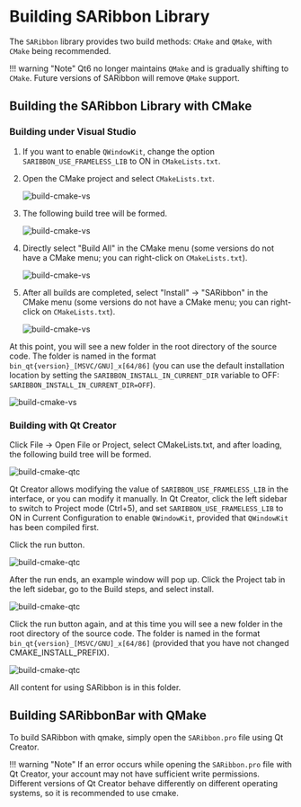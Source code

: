 # Building SARibbon Library

The `SARibbon` library provides two build methods: `CMake` and `QMake`, with `CMake` being recommended.

!!! warning "Note"
    Qt6 no longer maintains `QMake` and is gradually shifting to `CMake`. Future versions of SARibbon will remove `QMake` support.

## Building the SARibbon Library with CMake

### Building under Visual Studio

1. If you want to enable `QWindowKit`, change the option `SARIBBON_USE_FRAMELESS_LIB` to ON in `CMakeLists.txt`.

2. Open the CMake project and select `CMakeLists.txt`.

   ![build-cmake-vs](../../assets/pic/build-cmake-vs-01.png)

3. The following build tree will be formed.

   ![build-cmake-vs](../../assets/pic/build-cmake-vs-02.png)

4. Directly select "Build All" in the CMake menu (some versions do not have a CMake menu; you can right-click on `CMakeLists.txt`).

   ![build-cmake-vs](../../assets/pic/build-cmake-vs-03.png)

5. After all builds are completed, select "Install" -> "SARibbon" in the CMake menu (some versions do not have a CMake menu; you can right-click on `CMakeLists.txt`).

   ![build-cmake-vs](../../assets/pic/build-cmake-vs-04.png)

At this point, you will see a new folder in the root directory of the source code. The folder is named in the format `bin_qt{version}_[MSVC/GNU]_x[64/86]` (you can use the default installation location by setting the `SARIBBON_INSTALL_IN_CURRENT_DIR` variable to OFF: `SARIBBON_INSTALL_IN_CURRENT_DIR=OFF`).

   ![build-cmake-vs](../../assets/pic/build-cmake-install-dir.png)

### Building with Qt Creator

Click File -> Open File or Project, select CMakeLists.txt, and after loading, the following build tree will be formed.

![build-cmake-qtc](../../assets/pic/build-cmake-qtc-01.png)

Qt Creator allows modifying the value of `SARIBBON_USE_FRAMELESS_LIB` in the interface, or you can modify it manually. In Qt Creator, click the left sidebar to switch to Project mode (Ctrl+5), and set `SARIBBON_USE_FRAMELESS_LIB` to ON in Current Configuration to enable `QWindowKit`, provided that `QWindowKit` has been compiled first.

Click the run button.

![build-cmake-qtc](../../assets/pic/build-cmake-qtc-02.png)

After the run ends, an example window will pop up. Click the Project tab in the left sidebar, go to the Build steps, and select install.

![build-cmake-qtc](../../assets/pic/build-cmake-qtc-03.png)

Click the run button again, and at this time you will see a new folder in the root directory of the source code. The folder is named in the format `bin_qt{version}_[MSVC/GNU]_x[64/86]` (provided that you have not changed CMAKE_INSTALL_PREFIX).

![build-cmake-qtc](../../assets/pic/build-cmake-install-dir.png)

All content for using SARibbon is in this folder.

## Building SARibbonBar with QMake

To build SARibbon with qmake, simply open the `SARibbon.pro` file using Qt Creator.

!!! warning "Note"
    If an error occurs while opening the `SARibbon.pro` file with Qt Creator, your account may not have sufficient write permissions. Different versions of Qt Creator behave differently on different operating systems, so it is recommended to use cmake.